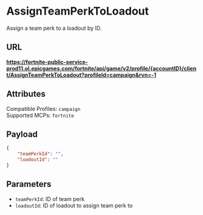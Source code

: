 # AssignTeamPerkToLoadout
Assign a team perk to a loadout by ID.

## URL
**https://fortnite-public-service-prod11.ol.epicgames.com/fortnite/api/game/v2/profile/{accountID}/client/AssignTeamPerkToLoadout?profileId=campaign&rvn=-1**

## Attributes
Compatible Profiles: `campaign`  
Supported MCPs: `fortnite`

## Payload
```json
{
    "teamPerkId": "",
    "loadoutId": ""
}
```

## Parameters
- `teamPerkId`: ID of team perk
- `loadoutId`: ID of loadout to assign team perk to
